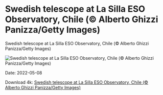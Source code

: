 # Swedish telescope at La Silla ESO Observatory, Chile (© Alberto Ghizzi Panizza/Getty Images)

Swedish telescope at La Silla ESO Observatory, Chile (© Alberto Ghizzi Panizza/Getty Images)

![Swedish telescope at La Silla ESO Observatory, Chile (© Alberto Ghizzi Panizza/Getty Images)](https://bing.com/th?id=OHR.SwedishAntenna_EN-US4697496933_UHD.jpg&w=1024&h=576)

Date: 2022-05-08

Download 4k: [Swedish telescope at La Silla ESO Observatory, Chile (© Alberto Ghizzi Panizza/Getty Images)](https://bing.com/th?id=OHR.SwedishAntenna_EN-US4697496933_UHD.jpg)

